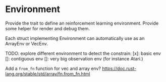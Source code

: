 # Environment

Provide the trait to define an reinforcement learning environment. Provide some helper for render and debug them.

Each struct implementing Environment can automatically use as an ArrayEnv or VecEnv.


TODO: explore different environment to detect the constrain:
[x]: basic env
[]: contiguous env 
[]: very big observation env (for instance Atari.)


Add a `from_fn` function for vec and array env? https://doc.rust-lang.org/stable/std/array/fn.from_fn.html